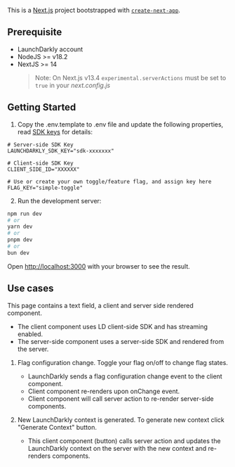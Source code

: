 This is a [Next.js](https://nextjs.org/) project bootstrapped with [`create-next-app`](https://github.com/vercel/next.js/tree/canary/packages/create-next-app).

## Prerequisite
* LaunchDarkly account
* NodeJS >= v18.2
* NextJS >= 14
  > Note: On Next.js v13.4 `experimental.serverActions` must be set to `true` in your *next.config.js*
## Getting Started
1. Copy the .env.template to .env file and update the following properties, read [SDK keys](https://docs.launchdarkly.com/sdk/concepts/client-side-server-side#keys) for details:
   
```
# Server-side SDK Key
LAUNCHDARKLY_SDK_KEY="sdk-xxxxxxx"

# Client-side SDK Key
CLIENT_SIDE_ID="XXXXXX"

# Use or create your own toggle/feature flag, and assign key here
FLAG_KEY="simple-toggle"

```


2. Run the development server:

```bash
npm run dev
# or
yarn dev
# or
pnpm dev
# or
bun dev
```

Open [http://localhost:3000](http://localhost:3000) with your browser to see the result.


##  Use cases
This page contains a text field, a client and server side rendered component.
- The client component uses LD client-side SDK and has streaming enabled.
- The server-side component uses a server-side SDK and rendered from the server. 

1. Flag configuration change. Toggle your flag on/off to change flag states.
   - LaunchDarkly sends a flag configuration change event to the client component.
   - Client component re-renders upon onChange event.
   - Client component will call server action to re-render server-side components.
  
2. New LaunchDarkly context is generated. To generate new context click "Generate Context" button.
   - This client component (button) calls server action and updates the LaunchDarkly context on the server with the new context and re-renders components.
